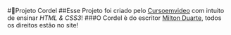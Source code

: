 #📜Projeto Cordel
##Esse Projeto foi criado pelo [Cursoemvideo](https://www.cursoemvideo.com) com intuito de ensinar _*HTML & CSS3*_!
###O Cordel è do escritor [Milton Duarte](https://www.recantodasletras.com.br/poesias/3186743), todos os direitos estão no site!